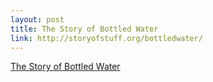 ```yaml
--- 
layout: post
title: The Story of Bottled Water
link: http://storyofstuff.org/bottledwater/
---
```

<a href="http://storyofstuff.org/bottledwater/">The Story of
Bottled Water</a><br>
